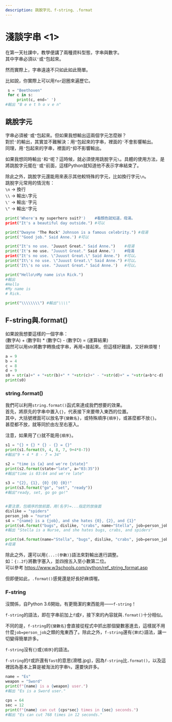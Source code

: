 ```yaml
---
description: 跳脫字元、f-string、.format
---
```


# 淺談字串 <1>

在第一天社課中，教學便講了兩種資料型態，字串與數字。\
其中字串必須以`'`或`"`包起來。

然而實際上，字串遠遠不只如此如此簡單。

比如說，你實際上可以用`for`迴圈來遍歷它。

```python
 s = "Beethoven"
 for c in s:
     print(c, end=' ')
#輸出 "B e e t h o v e n"
```

## 跳脫字元

字串必須被`'`或`"`包起來。但如果我想輸出這兩個字元怎麼辦？\
對於`'`的輸出，其實並不難解決：用`"`包起來的字串，裡面的`'`不會影響輸出。\
同理，用`'`包起來的字串，裡面的`"`抑不影響輸出。

如果我想同時輸出`'`和`"`呢？這時候，就必須使用跳脫字元`\`。具體的使用方法，是將跳脫字元擺在`'`或`"`前面，這樣Python就知道他不表示字串結束了。

除此之外，跳脫字元還能用來表示其他較特殊的字元，比如換行字元`\n`。\
跳脫字元常用的情況有：\
`\n` → 換行\
`\\` → 輸出`\`字元\
`\'` → 輸出`'`字元\
`\"` → 輸出`"`字元

```python
print('Where's my superhero suit?')    #看顏色就知道，母湯。
print("It's a beautiful day outside.") #可以

print("Dwayne "The Rock" Johnson is a famous celebrity.") #母湯
print('"Good job." Said Anne.') #可以

print("It's no use. "Juuust Great." Said Anne.")    #母湯
print('It's no use. "Juuust Great." Said Anne.')    #母湯
print("It's no use. \"Juuust Great.\" Said Anne.")  #可以。
print("It\'s no use. \"Juuust Great.\" Said Anne.") #可以。
print('It\'s no use. "Juuust Great." Said Anne.')   #可以。

print("Hello\nMy name is\n Rick.") 
#輸出
#Hello
#My name is 
# Rick.

print("\\\\\\\\") #輸出"\\\\"
```

## F-string與.format()

如果說我想要這樣的一個字串：\
(數字A) + (數字B) \* (數字C) - (數字D) = (運算結果)\
固然可以用str將數字轉換成字串，再用+接起來。但這樣好難讀，又好麻煩喔！

```python
a = 9
b = 4
c = 8
d = 9
s0 = str(a)+" + "+str(b)+" * "+str(c)+" - "+str(d)+" = "+str(a+b*c-d)
print(s0)
```

### string.format()

我們可以利用`string.format()`函式來達成我們想要的效果。\
首先，將原先的字串中置入`{}`，代表接下來要帶入東西的位置。\
其中，大括號裡面可以放名字`{變數名}`，或特殊順序`{順序}`，或甚麼都不放`{}`。\
甚麼都不放，就等同於由左至右塞入。

注意，如果用了`{}`就不能用`{順序}`。

```python
s1 = "{} + {} * {} - {} = {}"
print(s1.format(9, 4, 8, 7, 9+4*8-7))
#輸出"9 + 4 * 8 - 7 = 34"

s2 = "time is {a} and we're {state}"
print(s2.format(state="late", a="03:35"))
#輸出"time is 03:64 and we're late"
 
s3 = "{2}, {1}, {0} {0} {0}!"
print(s3.format("go", "set", "ready"))
#輸出"ready, set, go go go!" 


#要注意，包順序的放前面，用(名字)=...指定的放後面
dislike = "spiders"
person_job = "nurse"
s4 = "{name} is a {job}, and she hates {0}, {2}, and {1}"
print(s4.format("bugs", dislike, "crabs", name="Stella", job=person_job))
#輸出 "Stella is a Nurse, and she hates bugs, crabs, and spiders"

print(s4.format(name="Stella", "bugs", dislike, "crabs", job=person_job))
#母湯
```

除此之外，還可以用`{...:(參數)}`語法來對輸出進行調整。\
如：`{:.2f}`將數字塞入，並四捨五入至小數第二位。\
可以參考 https://www.w3schools.com/python/ref_string_format.asp

但即便如此，`.format()`感覺還是好長好麻煩喔。

### F-string

沒關係，自Python 3.6開始，有更簡潔的東西能用——`f-string`！

`f-string`的語法，即在字串前加上`f`或`F`，接下來的內容就與`.format()`十分相似。

不同的是，`f-string`的`{變數名}`會直接從程式中抓出那個變數塞進去，這樣就不用什麼`job=person_job`之類的鬼東西了。除此之外，`f-string`還有`{算式}`語法，讓一切變得簡單許多。

`f-string`沒有`{}`或`{順序}`的語法。

`f-string`的`f`或許還有`fast`的意思(滑稽.jpg)，因為`f-string`比`.format()`，以及這裡因為基本上算是被淘汰的字串`%`，還要快許多。

```python
name = "Es"
weapon = "Sword"
print(f"{name} is a {weapon} user.")
#輸出 "Es is a Sword user."

cps = 64
sec = 12
print(f"{name} can cut {cps*sec} times in {sec} seconds.")
#輸出 "Es can cut 768 times in 12 seconds."
```
